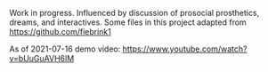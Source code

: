 Work in progress. Influenced by discussion of prosocial prosthetics, dreams, and interactives.
Some files in this project adapted from https://github.com/fiebrink1

As of 2021-07-16 demo video: https://www.youtube.com/watch?v=bUuGuAVH6lM
